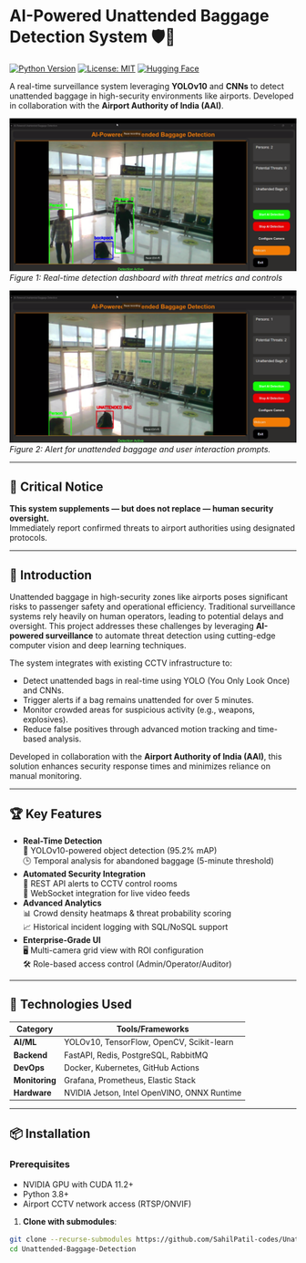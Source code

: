 # AI-Powered Unattended Baggage Detection System 🛡️🎒

[![Python Version](https://img.shields.io/badge/python-3.8%2B-blue)](https://www.python.org/)
[![License: MIT](https://img.shields.io/badge/License-MIT-yellow.svg)](https://opensource.org/licenses/MIT)
[![Hugging Face](https://img.shields.io/badge/YOLOv10-Object%20Detection-red)](https://github.com/ultralytics/yolov10)

A real-time surveillance system leveraging **YOLOv10** and **CNNs** to detect unattended baggage in high-security environments like airports. Developed in collaboration with the **Airport Authority of India (AAI)**.

![Demo1](demo1.png)  
*Figure 1: Real-time detection dashboard with threat metrics and controls*

![Demo2](demo2.png)  
*Figure 2: Alert for unattended baggage and user interaction prompts.*

---

## 🚨 Critical Notice  
**This system supplements — but does not replace — human security oversight.**  
Immediately report confirmed threats to airport authorities using designated protocols.

---
## 🌟 Introduction

Unattended baggage in high-security zones like airports poses significant risks to passenger safety and operational efficiency. Traditional surveillance systems rely heavily on human operators, leading to potential delays and oversight. This project addresses these challenges by leveraging **AI-powered surveillance** to automate threat detection using cutting-edge computer vision and deep learning techniques.

The system integrates with existing CCTV infrastructure to:
- Detect unattended bags in real-time using YOLO (You Only Look Once) and CNNs.
- Trigger alerts if a bag remains unattended for over 5 minutes.
- Monitor crowded areas for suspicious activity (e.g., weapons, explosives).
- Reduce false positives through advanced motion tracking and time-based analysis.

Developed in collaboration with the **Airport Authority of India (AAI)**, this solution enhances security response times and minimizes reliance on manual monitoring.

---

## 🏆 Key Features
- **Real-Time Detection**  
  🎯 YOLOv10-powered object detection (95.2% mAP)  
  🕒 Temporal analysis for abandoned baggage (5-minute threshold)
- **Automated Security Integration**  
  🔔 REST API alerts to CCTV control rooms  
  📡 WebSocket integration for live video feeds
- **Advanced Analytics**  
  📊 Crowd density heatmaps & threat probability scoring  
  📈 Historical incident logging with SQL/NoSQL support
- **Enterprise-Grade UI**  
  🖥️ Multi-camera grid view with ROI configuration  
  🛠️ Role-based access control (Admin/Operator/Auditor)

---

## 🧰 Technologies Used
| Category              | Tools/Frameworks                          |
|-----------------------|-------------------------------------------|
| **AI/ML**             | YOLOv10, TensorFlow, OpenCV, Scikit-learn  |
| **Backend**           | FastAPI, Redis, PostgreSQL, RabbitMQ     |
| **DevOps**            | Docker, Kubernetes, GitHub Actions       |
| **Monitoring**        | Grafana, Prometheus, Elastic Stack       |
| **Hardware**          | NVIDIA Jetson, Intel OpenVINO, ONNX Runtime |

---

## 📦 Installation

### Prerequisites
- NVIDIA GPU with CUDA 11.2+
- Python 3.8+
- Airport CCTV network access (RTSP/ONVIF)

1. **Clone with submodules**:
```bash
git clone --recurse-submodules https://github.com/SahilPatil-codes/Unattended-Baggage-Detection.git
cd Unattended-Baggage-Detection
